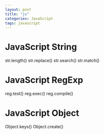 ```yaml
---
layout: post
title: "js"
categories: JavaScript
tags: javascript
---
```

# JavaScript String
str.length()
str.replace()
str.search()
str.match()

# JavaScript RegExp
reg.test()
reg.exec()
reg.compile()

# JavaScript Object
Object.keys()
Object.create()
